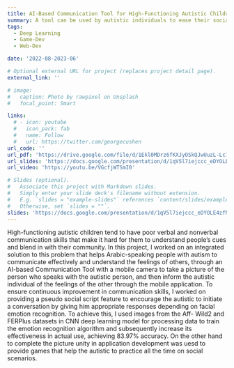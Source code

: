 ```yaml
---
title: AI-Based Communication Tool for High-Functioning Autistic Children
summary: A tool can be used by autistic individuals to ease their social communication, through which deep learning and game development are used. (Gained 21st position out of 183 teams in Dell envision the future competition for graduation projects)
tags:
  - Deep Learning
  - Game-Dev
  - Web-Dev

date: '2022-08-2023-06'

# Optional external URL for project (replaces project detail page).
external_link: ''

# image:
#   caption: Photo by rawpixel on Unsplash
#   focal_point: Smart

links:
  # - icon: youtube
  #   icon_pack: fab
  #   name: Follow
  #   url: https://twitter.com/georgecushen
url_code: ''
url_pdf: 'https://drive.google.com/file/d/1Ekl0MDrz6fKXJyOSkQJwUuzL-Lc730mq/view?usp=sharing'
url_slides: 'https://docs.google.com/presentation/d/1qV5l7iejccc_eDYOLE4zfN0I1rV7UpEd/edit?usp=sharing&ouid=107769591488776286872&rtpof=true&sd=true'
url_video: 'https://youtu.be/VGcfjWTSmI0'

# Slides (optional).
#   Associate this project with Markdown slides.
#   Simply enter your slide deck's filename without extension.
#   E.g. `slides = "example-slides"` references `content/slides/example-slides.md`.
#   Otherwise, set `slides = ""`.
slides: 'https://docs.google.com/presentation/d/1qV5l7iejccc_eDYOLE4zfN0I1rV7UpEd/edit?usp=sharing&ouid=107769591488776286872&rtpof=true&sd=true'
---
```


High-functioning autistic children tend to have poor verbal and nonverbal communication skills that make it hard for them to understand people’s cues and blend in with their community. In this project, I worked on an integrated solution to this problem that helps Arabic-speaking people with autism to communicate effectively and understand the feelings of others, through an AI-based Communication Tool with a mobile camera to take a picture of the person who speaks with the autistic person, and then inform the autistic individual of the feelings of the other through the mobile application. To ensure continuous improvement in communication skills, I worked on providing a pseudo social script feature to encourage the autistic to initiate a conversation by giving him appropriate responses depending on facial emotion recognition. To achieve this, I used images from the Aff- Wild2 and FERPlus datasets in CNN deep learning model for processing data to train the emotion recognition algorithm and subsequently increase its effectiveness in actual use, achieving 83.97% accuracy. On the other hand to complete the picture unity in application development was uesd to provide games that help the autistic to practice all the time on social scenarios.